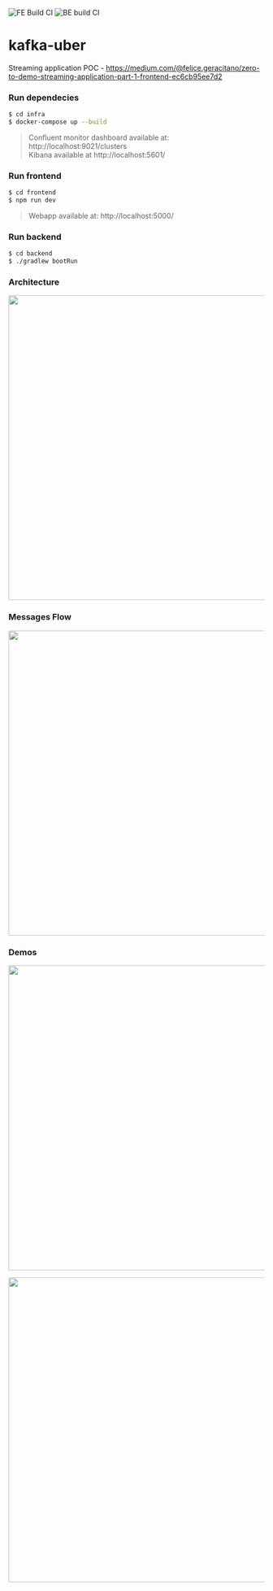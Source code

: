 ![FE Build CI](https://github.com/FeliceGeracitano/kafka-uber/workflows/FE%20Build%20CI/badge.svg?branch=master)
![BE build CI](https://github.com/FeliceGeracitano/kafka-uber/workflows/BE%20build%20CI/badge.svg?branch=master)

# kafka-uber
Streaming application POC - https://medium.com/@felice.geracitano/zero-to-demo-streaming-application-part-1-frontend-ec6cb95ee7d2


### Run dependecies
```bash
$ cd infra
$ docker-compose up --build
```
> Confluent monitor dashboard available at: http://localhost:9021/clusters  
> Kibana available at http://localhost:5601/

### Run frontend
```bash
$ cd frontend
$ npm run dev
```
> Webapp available at: http://localhost:5000/

### Run backend
```bash
$ cd backend
$ ./gradlew bootRun
```

### Architecture
<p align="center">
<img src="https://user-images.githubusercontent.com/6695231/83687878-5a0ab880-a5e4-11ea-8c19-fadd2c6727ad.png" data-canonical-src="https://user-images.githubusercontent.com/6695231/83687878-5a0ab880-a5e4-11ea-8c19-fadd2c6727ad.png" width="600" />
</p>

### Messages Flow
<p align="center">
<img src="https://user-images.githubusercontent.com/6695231/83687943-77d81d80-a5e4-11ea-8e81-cfd8efc0c90d.png" data-canonical-src="ttps://user-images.githubusercontent.com/6695231/83687943-77d81d80-a5e4-11ea-8e81-cfd8efc0c90d.png" width="600" />
</p>

### Demos
<p align="center">
<img src="https://user-images.githubusercontent.com/6695231/83688255-00ef5480-a5e5-11ea-8e69-264be3d4dbfc.gif" data-canonical-src="https://user-images.githubusercontent.com/6695231/83688255-00ef5480-a5e5-11ea-8e69-264be3d4dbfc.gif" width="600" />
</p>
<p align="center">
<img src="https://user-images.githubusercontent.com/6695231/83688657-a86c8700-a5e5-11ea-91f5-b066e756fffb.png" data-canonical-src="https://user-images.githubusercontent.com/6695231/83688657-a86c8700-a5e5-11ea-91f5-b066e756fffb.png" width="600" />
</p>
